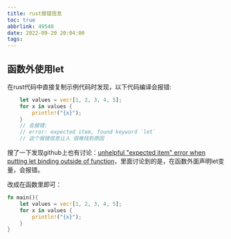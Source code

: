 ```yaml
---
title: rust报错信息
toc: true
abbrlink: 49540
date: 2022-09-20 20:04:00
tags:
---
```


## 函数外使用let
在rust代码中直接复制示例代码时发现，以下代码编译会报错:
```rust
    let values = vec![1, 2, 3, 4, 5];
    for x in values {
        println!("{x}");
    }
    // 会报错:
    // error: expected item, found keyword `let`
    // 这个报错信息让人 很难找到原因
```

搜了一下发现github上也有讨论：[unhelpful "expected item" error when putting let binding outside of function](https://github.com/rust-lang/rust/issues/61764)，里面讨论到的是，在函数外面声明let变量，会报错。

改成在函数里即可：
```rust
fn main(){
    let values = vec![1, 2, 3, 4, 5];
    for x in values {
        println!("{x}");
    }
}
```
